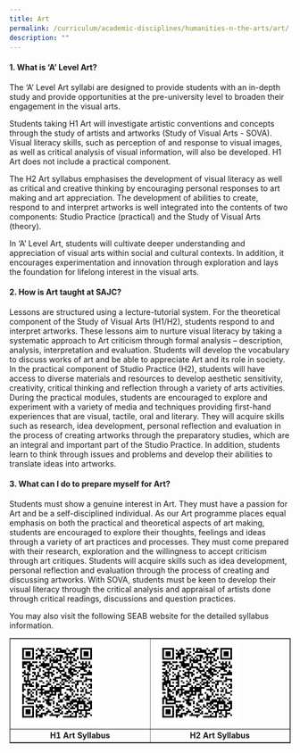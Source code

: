 ```yaml
---
title: Art
permalink: /curriculum/academic-disciplines/humanities-n-the-arts/art/
description: ""
---
```

<h4><strong>1. What is &lsquo;A&rsquo; Level Art?</strong></h4>
<p>The &lsquo;A&rsquo; Level Art syllabi are designed to provide students with an in-depth study and provide opportunities at the pre-university level to broaden their engagement in the visual arts.</p>
<p>Students taking H1 Art will investigate artistic conventions and concepts through the study of artists and artworks (Study of Visual Arts - SOVA). Visual literacy skills, such as perception of and response to visual images, as well as critical analysis of visual information, will also be developed. H1 Art does not include a practical component.</p>
<p>The H2 Art syllabus emphasises the development of visual literacy as well as critical and creative thinking by encouraging personal responses to art making and art appreciation. The development of abilities to create, respond to and interpret artworks is well integrated into the contents of two components: Studio Practice (practical) and the Study of Visual Arts (theory).</p>
<p>In &lsquo;A&rsquo; Level Art, students will cultivate deeper understanding and appreciation of visual arts within social and cultural contexts. In addition, it encourages experimentation and innovation through exploration and lays the foundation for lifelong interest in the visual arts.</p>
<h4><strong>2. How is Art taught at SAJC?</strong></h4>
<p>Lessons are structured using a lecture-tutorial system. For the theoretical component of the Study of Visual Arts (H1/H2), students respond to and interpret artworks. These lessons aim to nurture visual literacy by taking a systematic approach to Art criticism through formal analysis &ndash; description, analysis, interpretation and evaluation. Students will develop the vocabulary to discuss works of art and be able to appreciate Art and its role in society. In the practical component of Studio Practice (H2), students will have access to diverse materials and resources to develop aesthetic sensitivity, creativity, critical thinking and reflection through a variety of arts activities. During the practical modules, students are encouraged to explore and experiment with a variety of media and techniques providing first-hand experiences that are visual, tactile, oral and literary. They will acquire skills such as research, idea development, personal reflection and evaluation in the process of creating artworks through the preparatory studies, which are an integral and important part of the Studio Practice. In addition, students learn to think through issues and problems and develop their abilities to translate ideas into artworks.</p>
<h4><strong>3. What can I do to prepare myself for Art?</strong></h4>
<p>Students must show a genuine interest in Art. They must have a passion for Art and be a self-disciplined individual. As our Art programme places equal emphasis on both the practical and theoretical aspects of art making, students are encouraged to explore their thoughts, feelings and ideas through a variety of art practices and processes. They must come prepared with their research, exploration and the willingness to accept criticism through art critiques. Students will acquire skills such as idea development, personal reflection and evaluation through the process of creating and discussing artworks. With SOVA, students must be keen to develop their visual literacy through the critical analysis and appraisal of artists done through critical readings, discussions and question practices.</p>
<p>You may also visit the following SEAB website for the detailed syllabus information.</p>
<table style="border-collapse: collapse; width: 100%;" border="1">
<tbody>
<tr>
<td style="width: 50%;"><img style="width: 65%;" src="/images/art1.png" /></td>
<td style="width: 50%;"><img style="width: 65%;" src="/images/art2.png" /></td>
</tr>
<tr>
<td style="width: 50%; text-align: center;"><strong>H1 Art Syllabus</strong></td>
<td style="width: 50%; text-align: center;"><strong>H2 Art Syllabus</strong></td>
</tr>
</tbody>
</table>